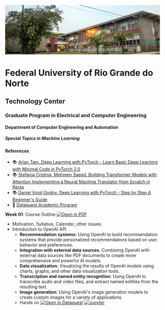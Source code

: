 
<center><img width="800" src="images/ct.jpeg"></center>

# Federal University of Rio Grande do Norte
## Technology Center
### Graduate Program in Electrical and Computer Engineering
#### Department of Computer Engineering and Automation 
##### Special Topics in Machine Learning

#### References

- :books: [Arian Tam. Deep Learning with PyTorch - Learn Basic Deep Learning with Minimal Code in PyTorch 2.0](https://machinelearningmastery.com/deep-learning-with-pytorch)
- :books: [Stefania Cristina, Mehreen Saeed. Building Transformer Models with Attention
Implementing a Neural Machine Translator from Scratch in Keras](https://machinelearningmastery.com/transformer-models-with-attention/)
- :books: [Daniel Voigt Godoy. Deep Learning with PyTorch - Step by Step A Beginner's Guide](https://leanpub.com/pytorch)
- :fist_right: [Dataquest Academic Program](https://www.dataquest.io/academic-program/)

**Week 01**: Course Outline [![Open in PDF](https://img.shields.io/badge/-PDF-EC1C24?style=flat-square&logo=adobeacrobatreader)](https://github.com/ivanovitchm/ppgeec_machinelearning_plusblob/main/lessons/week_01/outline.pdf)
- Motivation, Syllabus, Calender, other issues.
- Introduciton to OpenAI API
    - **Recommendation systems**: Using OpenAI to build recommendation systems that provide personalized recommendations based on user behavior and preferences.
    - **Integration with external data sources**: Combining OpenAI with external data sources like PDF documents to create more comprehensive and powerful AI models.
    - **Data visualization**: Visualizing the results of OpenAI models using charts, graphs, and other data visualization tools.
    - **Transcription and named entity recognition**: Using OpenAI to transcribe audio and video files, and extract named entities from the resulting text.
    - **Image generation**: Using OpenAI's image generation models to create custom images for a variety of applications.
    - Hands on [![Open in Dataquest](https://img.shields.io/badge/link-dataquest-green)](https://app.dataquest.io/c/86/m/479) [![Jupyter](https://img.shields.io/badge/-Notebook-191A1B?style=flat-square&logo=jupyter)](https://github.com/ivanovitchm/ppgeec_machinelearning_plus/blob/main/lessons/week_01/chatGPT_API.ipynb)